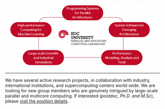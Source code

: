 <p align="center">
  <img src="/img/home.png"="250" ="400">
</p>

---

We have several active research projects, in collaboration with industry, international institutions, and supercomputing centers world-wide. We are looking for new group members who are genuinely intrigued by large-scale parallel and multicore computing. If interested (_postdoc, Ph.D. and M.Sc_), please [visit the position details](https://parcorelab.ku.edu.tr/jobs/).
